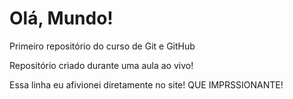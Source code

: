 # Olá, Mundo!
 Primeiro repositório do curso de Git e GitHub

 Repositório criado durante uma aula ao vivo!

 Essa linha eu afivionei diretamente no site! QUE IMPRSSIONANTE!
